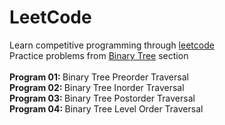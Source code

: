 # LeetCode

Learn competitive programming through [leetcode](https://leetcode.com/)
<br/>
Practice problems from [Binary Tree](https://leetcode.com/explore/learn/card/data-structure-tree/134/traverse-a-tree/) section
<br/>
<br/> <b> Program 01: </b> Binary Tree Preorder Traversal
<br/> <b> Program 02: </b> Binary Tree Inorder Traversal
<br/> <b> Program 03: </b> Binary Tree Postorder Traversal
<br/> <b> Program 04: </b> Binary Tree Level Order Traversal
